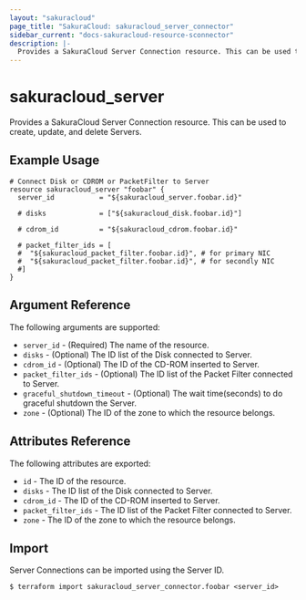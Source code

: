 ```yaml
---
layout: "sakuracloud"
page_title: "SakuraCloud: sakuracloud_server_connector"
sidebar_current: "docs-sakuracloud-resource-sconnector"
description: |-
  Provides a SakuraCloud Server Connection resource. This can be used to create, update, and delete Servers.
---
```


# sakuracloud\_server

Provides a SakuraCloud Server Connection resource. This can be used to create, update, and delete Servers.

## Example Usage

```hcl
# Connect Disk or CDROM or PacketFilter to Server
resource sakuracloud_server "foobar" {
  server_id           = "${sakuracloud_server.foobar.id}"
  
  # disks             = ["${sakuracloud_disk.foobar.id}"]
  
  # cdrom_id          = "${sakuracloud_cdrom.foobar.id}"
  
  # packet_filter_ids = [
  #  "${sakuracloud_packet_filter.foobar.id}", # for primary NIC
  #  "${sakuracloud_packet_filter.foobar.id}", # for secondly NIC
  #]
}
```

## Argument Reference

The following arguments are supported:

* `server_id` - (Required) The name of the resource.
* `disks` - (Optional) The ID list of the Disk connected to Server.
* `cdrom_id` - (Optional) The ID of the CD-ROM inserted to Server.
* `packet_filter_ids` - (Optional) The ID list of the Packet Filter connected to Server.
* `graceful_shutdown_timeout` - (Optional) The wait time(seconds) to do graceful shutdown the Server.
* `zone` - (Optional) The ID of the zone to which the resource belongs.

## Attributes Reference

The following attributes are exported:

* `id` - The ID of the resource.
* `disks` - The ID list of the Disk connected to Server.
* `cdrom_id` - The ID of the CD-ROM inserted to Server.
* `packet_filter_ids` - The ID list of the Packet Filter connected to Server.
* `zone` - The ID of the zone to which the resource belongs.

## Import

Server Connections can be imported using the Server ID.

```
$ terraform import sakuracloud_server_connector.foobar <server_id>
```
